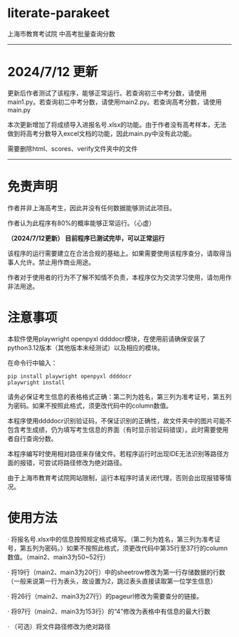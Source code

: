 # literate-parakeet
上海市教育考试院  中高考批量查询分数

***

# 2024/7/12 更新


更新后作者测试了该程序，能够正常运行。若查询初三中考分数，请使用main1.py。若查询初二中考分数，请使用main2.py。若查询高考分数，请使用main.py

本次更新增加了将成绩导入进报名号.xlsx的功能。由于作者没有高考样本，无法做到将高考分数导入excel文档的功能，因此main.py中没有此功能。

需要删除html、scores、verify文件夹中的文件

***


# 免责声明


作者并非上海高考生，因此并没有任何数据能够测试此项目。

作者认为此程序有80%的概率能够正常运行。（心虚）

**（2024/7/12更新） 目前程序已测试完毕，可以正常运行**

该程序的运行需要建立在合法合规的基础上。如果需要使用该程序查分，请取得当事人允许。禁止用作商业用途。

作者对于使用者的行为不了解不知情不负责，本程序仅为交流学习使用，请勿用作非法用途。


# 注意事项


本软件使用playwright openpyxl ddddocr模块，在使用前请确保安装了python3.12版本（其他版本未经测试）以及相应的模块。

在命令行中输入：
```
pip install playwright openpyxl ddddocr
playwright install
```

请务必保证考生信息的表格格式正确：第二列为姓名，第三列为准考证号，第五列为密码。如果不按照此格式，须更改代码中的column数值。

本程序使用ddddocr识别验证码，不保证识别的正确性，故文件夹中的图片可能不包含考生成绩，仍为填写考生信息的界面（有时显示验证码错误）。此时需要使用者自行查询分数。

本程序编写时使用相对路径来存储文件。若程序运行时出现IDE无法识别等路径方面的报错，可尝试将路径修改为绝对路径。

由于上海市教育考试院网站限制，运行本程序时请关闭代理，否则会出现报错等情况。


# 使用方法


· 将报名号.xlsx中的信息按照规定格式填写。（第二列为姓名，第三列为准考证号，第五列为密码。）如果不按照此格式，须更改代码中第35行至37行的column数值。（main2、main3为50~52行）

· 将19行（main2、main3为20行）中的sheetrow修改为第一行存储数据的行数（一般来说第一行为表头，故设置为2，跳过表头直接读取第一位学生信息）

· 将26行（main2、main3为27行）的pageurl修改为需要查分的链接。

· 将97行（main2、main3为153行）的“4”修改为表格中有信息的最大行数

· （可选）将文件路径修改为绝对路径

